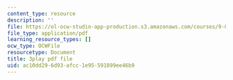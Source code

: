 ```yaml
---
content_type: resource
description: ''
file: https://ol-ocw-studio-app-production.s3.amazonaws.com/courses/9-00sc-introduction-to-psychology-fall-2011/ac10dd296d93afcc1e95591899ee46b9_2fbrl6WoIyo.pdf
file_type: application/pdf
learning_resource_types: []
ocw_type: OCWFile
resourcetype: Document
title: 3play pdf file
uid: ac10dd29-6d93-afcc-1e95-591899ee46b9
---
```

